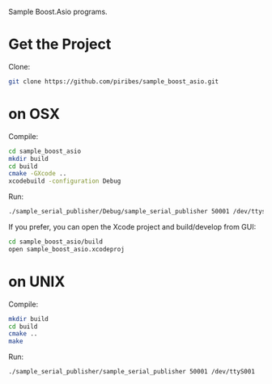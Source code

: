 Sample Boost.Asio programs.

# Get the Project

Clone:
```bash
git clone https://github.com/piribes/sample_boost_asio.git
```

# on OSX

Compile:
```bash
cd sample_boost_asio
mkdir build
cd build
cmake -GXcode ..
xcodebuild -configuration Debug
```

Run:
```bash
./sample_serial_publisher/Debug/sample_serial_publisher 50001 /dev/ttys001
```

If you prefer, you can open the Xcode project and build/develop from GUI:
```bash
cd sample_boost_asio/build
open sample_boost_asio.xcodeproj
```

# on UNIX

Compile:
```bash
mkdir build
cd build
cmake ..
make
```

Run:
```bash
./sample_serial_publisher/sample_serial_publisher 50001 /dev/ttyS001
```

